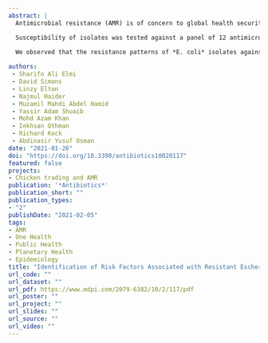```yaml
---
abstract: |
  Antimicrobial resistance (AMR) is of concern to global health security worldwide. We aimed to identify the prevalence, resistance patterns, and risk factors associated with Escherichia coli (*E. coli*) resistance from poultry farms in Kelantan, Terengganu, and Pahang states of east coast peninsular Malaysia. Between 8 February 2019 and 23 February 2020, a total of 371 samples (cloacal swabs = 259; faecal = 84; sewage = 14, tap water = 14) were collected. Characteristics of the sampled farms including management type, biosecurity, and history of disease were obtained using semi-structured questionnaires. Presumptive *E. coli* isolates were identified based on colony morphology with subsequent biochemical and PCR confirmation.

  Susceptibility of isolates was tested against a panel of 12 antimicrobials and interpreted alongside risk factor data obtained from the surveys. We isolated 717 *E. coli* samples from poultry and environmental samples. Our findings revealed that cloacal (17.8%, 46/259), faecal (22.6%, 19/84), sewage (14.3%, 2/14) and tap water (7.1%, 1/14) were significantly (*p* < 0.003) resistant to at least three classes of antimicrobials. Resistance to tetracycline class antimicrobials were predominantly observed in faecal samples (69%, 58/84), followed by cloacal (64.1%, 166/259), sewage (35.7%, 5/14), and tap water (7.1%, 1/84), respectively. Sewage water (OR = 7.22, 95% CI = 0.95–151.21) had significant association with AMR acquisition. Multivariate regression analysis identified that the risk factors including sewage samples (OR = 7.43, 95% CI = 0.96–156.87) and farm size are leading drivers of E. coli antimicrobial resistance in the participating states of east coast peninsular Malaysia. 

  We observed that the resistance patterns of *E. coli* isolates against 12 panel antimicrobials are generally similar in all selected states of east coast peninsular Malaysia. The highest prevalence of resistance was recorded in tetracycline (91.2%), oxytetracycline (89.1%), sulfamethoxazole/trimethoprim (73.1%), doxycycline (63%), and sulfamethoxazole (63%). A close association between different risk factors and the high prevalence of antimicrobial-resistant *E. coli* strains reflects increased exposure to resistant bacteria and suggests a concern over rising misuse of veterinary antimicrobials that may contribute to the future threat of emergence of mubloltidrug-resistant pathogen isolates. Public health interventions to limit antimicrobial resistance need to be tailored to local poultry farm practices that affect bacterial transmission
  
authors:
 - Sharifo Ali Elmi
 - David Simons
 - Linzy Elton
 - Najmul Haider
 - Muzamil Mahdi Abdel Hamid
 - Yassir Adam Shuaib
 - Mohd Azam Khan
 - Iekhsan Othman
 - Richard Kock
 - Abdinasir Yusuf Osman
date: "2021-01-26"
doi: "https://doi.org/10.3390/antibiotics10020117"
featured: false
projects:
- Chicken trading and AMR
publication: '*Antibiotics*'
publication_short: ""
publication_types:
- "2"
publishDate: "2021-02-05"
tags:
- AMR
- One Health
- Public Health
- Planetary Health
- Epidemiology
title: "Identification of Risk Factors Associated with Resistant Escherichia coli Isolates from Poultry Farms in the East Coast of Peninsular Malaysia: A Cross Sectional Study"
url_code: ""
url_dataset: ""
url_pdf: https://www.mdpi.com/2079-6382/10/2/117/pdf
url_poster: ""
url_project: ""
url_slides: ""
url_source: ""
url_video: ""
---
```

